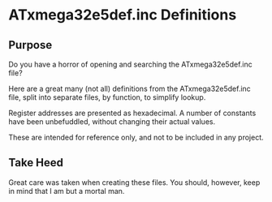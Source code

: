 # ATxmega32e5def.inc Definitions
## Purpose
Do you have a horror of opening and searching the ATxmega32e5def.inc file?

Here are a great many (not all) definitions from the ATxmega32e5def.inc file,
split into separate files, by function, to simplify lookup.

Register addresses are presented as hexadecimal. A number of constants have
been unbefuddled, without changing their actual values.

These are intended for reference only, and not to be included in any project.

## Take Heed
Great care was taken when creating these files. You should, however, keep in
mind that I am but a mortal man.
